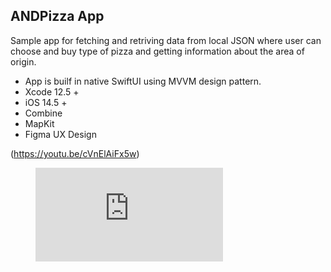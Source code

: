 ## ANDPizza App

Sample app for fetching and retriving data from local JSON where user can choose and buy type of pizza and getting information about the area of origin.

- App is builf in native SwiftUI using MVVM design pattern.
- Xcode 12.5 +
- iOS 14.5 +
- Combine
- MapKit
- Figma UX Design

(https://youtu.be/cVnElAiFx5w)

<figure class="video_container">
  <iframe src="https://youtu.be/cVnElAiFx5w" frameborder="0" allowfullscreen="true"> </iframe>
</figure>

